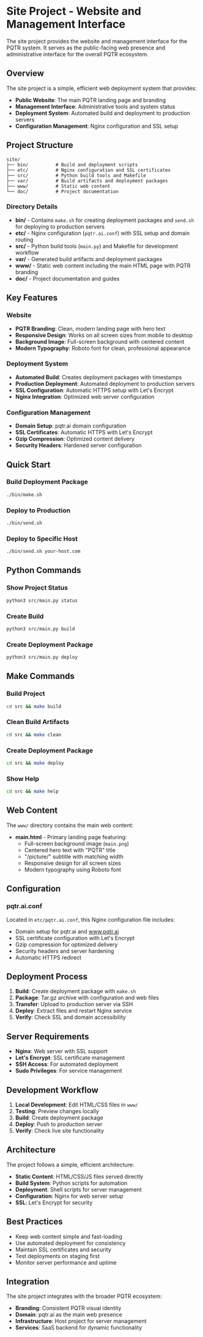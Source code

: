 # Site Project - Website and Management Interface

The site project provides the website and management interface for the PQTR system. It serves as the public-facing web presence and administrative interface for the overall PQTR ecosystem.

## Overview

The site project is a simple, efficient web deployment system that provides:
- **Public Website**: The main PQTR landing page and branding
- **Management Interface**: Administrative tools and system status
- **Deployment System**: Automated build and deployment to production servers
- **Configuration Management**: Nginx configuration and SSL setup

## Project Structure

```
site/
├── bin/          # Build and deployment scripts
├── etc/          # Nginx configuration and SSL certificates
├── src/          # Python build tools and Makefile
├── var/          # Build artifacts and deployment packages
├── www/          # Static web content
└── doc/          # Project documentation
```

### Directory Details

- **bin/** - Contains `make.sh` for creating deployment packages and `send.sh` for deploying to production servers
- **etc/** - Nginx configuration (`pqtr.ai.conf`) with SSL setup and domain routing
- **src/** - Python build tools (`main.py`) and Makefile for development workflow
- **var/** - Generated build artifacts and deployment packages
- **www/** - Static web content including the main HTML page with PQTR branding
- **doc/** - Project documentation and guides

## Key Features

### Website
- **PQTR Branding**: Clean, modern landing page with hero text
- **Responsive Design**: Works on all screen sizes from mobile to desktop
- **Background Image**: Full-screen background with centered content
- **Modern Typography**: Roboto font for clean, professional appearance

### Deployment System
- **Automated Build**: Creates deployment packages with timestamps
- **Production Deployment**: Automated deployment to production servers
- **SSL Configuration**: Automatic HTTPS setup with Let's Encrypt
- **Nginx Integration**: Optimized web server configuration

### Configuration Management
- **Domain Setup**: pqtr.ai domain configuration
- **SSL Certificates**: Automatic HTTPS with Let's Encrypt
- **Gzip Compression**: Optimized content delivery
- **Security Headers**: Hardened server configuration

## Quick Start

### Build Deployment Package
```bash
./bin/make.sh
```

### Deploy to Production
```bash
./bin/send.sh
```

### Deploy to Specific Host
```bash
./bin/send.sh your-host.com
```

## Python Commands

### Show Project Status
```bash
python3 src/main.py status
```

### Create Build
```bash
python3 src/main.py build
```

### Create Deployment Package
```bash
python3 src/main.py deploy
```

## Make Commands

### Build Project
```bash
cd src && make build
```

### Clean Build Artifacts
```bash
cd src && make clean
```

### Create Deployment Package
```bash
cd src && make deploy
```

### Show Help
```bash
cd src && make help
```

## Web Content

The `www/` directory contains the main web content:

- **main.html** - Primary landing page featuring:
  - Full-screen background image (`main.png`)
  - Centered hero text with "PQTR" title
  - "/picture/" subtitle with matching width
  - Responsive design for all screen sizes
  - Modern typography using Roboto font

## Configuration

### pqtr.ai.conf
Located in `etc/pqtr.ai.conf`, this Nginx configuration file includes:
- Domain setup for pqtr.ai and www.pqtr.ai
- SSL certificate configuration with Let's Encrypt
- Gzip compression for optimized delivery
- Security headers and server hardening
- Automatic HTTPS redirect

## Deployment Process

1. **Build**: Create deployment package with `make.sh`
2. **Package**: Tar.gz archive with configuration and web files
3. **Transfer**: Upload to production server via SSH
4. **Deploy**: Extract files and restart Nginx service
5. **Verify**: Check SSL and domain accessibility

## Server Requirements

- **Nginx**: Web server with SSL support
- **Let's Encrypt**: SSL certificate management
- **SSH Access**: For automated deployment
- **Sudo Privileges**: For service management

## Development Workflow

1. **Local Development**: Edit HTML/CSS files in `www/`
2. **Testing**: Preview changes locally
3. **Build**: Create deployment package
4. **Deploy**: Push to production server
5. **Verify**: Check live site functionality

## Architecture

The project follows a simple, efficient architecture:

- **Static Content**: HTML/CSS/JS files served directly
- **Build System**: Python scripts for automation
- **Deployment**: Shell scripts for server management
- **Configuration**: Nginx for web server setup
- **SSL**: Let's Encrypt for security

## Best Practices

- Keep web content simple and fast-loading
- Use automated deployment for consistency
- Maintain SSL certificates and security
- Test deployments on staging first
- Monitor server performance and uptime

## Integration

The site project integrates with the broader PQTR ecosystem:
- **Branding**: Consistent PQTR visual identity
- **Domain**: pqtr.ai as the main web presence
- **Infrastructure**: Host project for server management
- **Services**: SaaS backend for dynamic functionality
